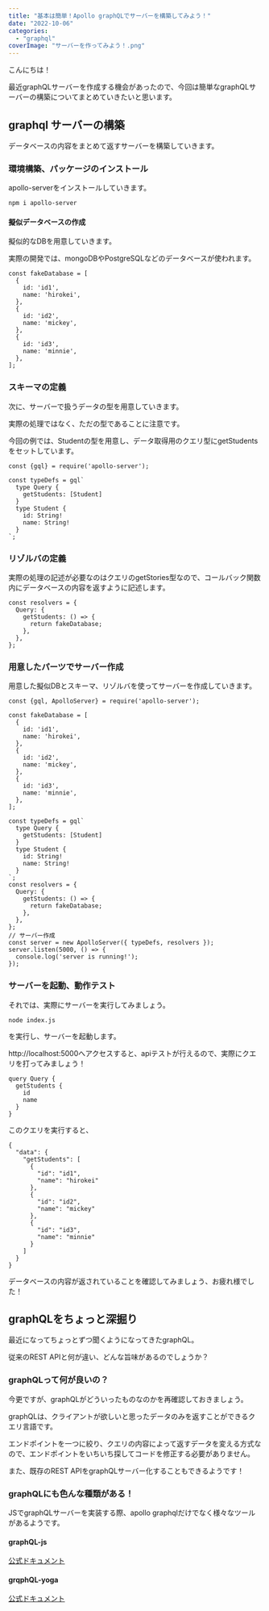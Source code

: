 ```yaml
---
title: "基本は簡単！Apollo graphQLでサーバーを構築してみよう！"
date: "2022-10-06"
categories: 
  - "graphql"
coverImage: "サーバーを作ってみよう！.png"
---
```


こんにちは！

最近graphQLサーバーを作成する機会があったので、今回は簡単なgraphQLサーバーの構築についてまとめていきたいと思います。

## graphql サーバーの構築

データベースの内容をまとめて返すサーバーを構築していきます。

### 環境構築、パッケージのインストール

apollo-serverをインストールしていきます。

```
npm i apollo-server
```

#### 擬似データベースの作成

擬似的なDBを用意していきます。

実際の開発では、mongoDBやPostgreSQLなどのデータベースが使われます。

```
const fakeDatabase = [
  {
    id: 'id1',
    name: 'hirokei',
  },
  {
    id: 'id2',
    name: 'mickey',
  },
  {
    id: 'id3',
    name: 'minnie',
  },
];
```

### スキーマの定義

次に、サーバーで扱うデータの型を用意していきます。

実際の処理ではなく、ただの型であることに注意です。

今回の例では、Studentの型を用意し、データ取得用のクエリ型にgetStudentsをセットしています。

```
const {gql} = require('apollo-server');

const typeDefs = gql`
  type Query {
    getStudents: [Student]
  }
  type Student {
    id: String!
    name: String!
  }
`;
```

### リゾルバの定義

実際の処理の記述が必要なのはクエリのgetStories型なので、コールバック関数内にデータベースの内容を返すように記述します。

```
const resolvers = {
  Query: {
    getStudents: () => {
      return fakeDatabase;
    },
  },
};
```

### 用意したパーツでサーバー作成

用意した擬似DBとスキーマ、リゾルバを使ってサーバーを作成していきます。

```
const {gql, ApolloServer} = require('apollo-server');

const fakeDatabase = [
  {
    id: 'id1',
    name: 'hirokei',
  },
  {
    id: 'id2',
    name: 'mickey',
  },
  {
    id: 'id3',
    name: 'minnie',
  },
];

const typeDefs = gql`
  type Query {
    getStudents: [Student]
  }
  type Student {
    id: String!
    name: String!
  }
`;
const resolvers = {
  Query: {
    getStudents: () => {
      return fakeDatabase;
    },
  },
};
// サーバー作成
const server = new ApolloServer({ typeDefs, resolvers });
server.listen(5000, () => {
  console.log('server is running!');
});
```

### サーバーを起動、動作テスト

それでは、実際にサーバーを実行してみましょう。

```
node index.js
```

を実行し、サーバーを起動します。

http://localhost:5000へアクセスすると、apiテストが行えるので、実際にクエリを打ってみましょう！

```
query Query {
  getStudents {
    id
    name
  }
}
```

このクエリを実行すると、

```
{
  "data": {
    "getStudents": [
      {
        "id": "id1",
        "name": "hirokei"
      },
      {
        "id": "id2",
        "name": "mickey"
      },
      {
        "id": "id3",
        "name": "minnie"
      }
    ]
  }
}
```

データベースの内容が返されていることを確認してみましょう、お疲れ様でした！

## graphQLをちょっと深掘り

最近になってちょっとずつ聞くようになってきたgraphQL。

従来のREST APIと何が違い、どんな旨味があるのでしょうか？

### graphQLって何が良いの？

今更ですが、graphQLがどういったものなのかを再確認しておきましょう。

graphQLは、クライアントが欲しいと思ったデータのみを返すことができるクエリ言語です。

エンドポイントを一つに絞り、クエリの内容によって返すデータを変える方式なので、エンドポイントをいちいち探してコードを修正する必要がありません。

また、既存のREST APIをgraphQLサーバー化することもできるようです！

### graphQLにも色んな種類がある！

JSでgraphQLサーバーを実装する際、apollo graphqlだけでなく様々なツールがあるようです。

#### graphQL-js

[公式ドキュメント](https://graphql.org/graphql-js/)

#### grqphQL-yoga

[公式ドキュメント](https://github.com/dotansimha/graphql-yoga)
